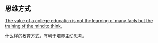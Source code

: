 ## 思维方式
[The value of a college education is not the learning of many facts but the training of the mind to think.](http://www.tsinghua.org.cn/publish/alumni/4000419/12644829.html)

什么样的教育方式，有利于培养主动思考。
